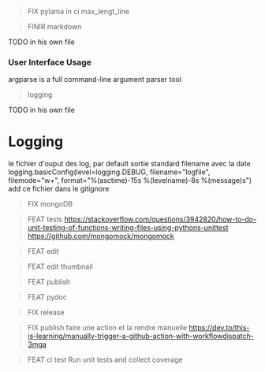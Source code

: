 
> FIX pylama in ci max_lengt_line

> FINIR markdown

TODO in his own file
### User Interface Usage
argparse is a full command-line argument parser tool

> logging

TODO in his own file
# Logging
le fichier d'ouput des log, par default sortie standard
filename avec la date
logging.basicConfig(level=logging.DEBUG, filename="logfile", filemode="w+", format="%(asctime)-15s %(levelname)-8s %(message)s")
add ce fichier dans le gitignore 

> FIX mongoDB

> FEAT tests
https://stackoverflow.com/questions/3942820/how-to-do-unit-testing-of-functions-writing-files-using-pythons-unittest
https://github.com/mongomock/mongomock

> FEAT edit

> FEAT edit thumbnail

> FEAT publish

> FEAT pydoc

> FIX release

> FIX publish
faire une action et la rendre manuelle
https://dev.to/this-is-learning/manually-trigger-a-github-action-with-workflowdispatch-3mga

> FEAT ci test Run unit tests and collect coverage